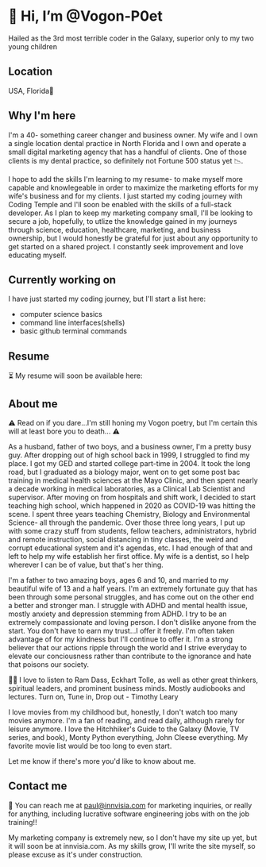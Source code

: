 # 👋 Hi, I’m @Vogon-P0et

Hailed as the 3rd most terrible coder in the Galaxy, superior only to my two young children

## Location
USA, Florida🦩

## Why I'm here
I'm a 40- something career changer and business owner. My wife and I own a single location dental practice in North Florida and I own and operate a small digital marketing agency that has a handful of clients. One of those clients is my dental practice, so definitely not Fortune 500 status yet 📉.

I hope to add the skills I'm learning to my resume- to make myself more capable and knowlegeable in order to maximize the marketing efforts for my wife's business and for my clients. I just started my coding journey with Coding Temple and I'll soon be enabled with the skills of a full-stack developer. As I plan to keep my marketing company small, I'll be looking to secure a job, hopefully, to utlize the knowledge gained in my journeys through science, education, healthcare, marketing, and business ownership, but I would honestly be grateful for just about any opportunity to get started on a shared project. I constantly seek improvement and love educating myself.  

## Currently working on
I have just started my coding journey, but I'll start a list here:
- computer science basics
- command line interfaces(shells)
- basic github terminal commands

## Resume
⏳ My resume will soon be available here:

## About me
⚠ Read on if you dare...I'm still honing my Vogon poetry, but I'm certain this will at least bore you to death... ⚠

As a husband, father of two boys, and a business owner, I'm a pretty busy guy. After dropping out of high school back in 1999, I struggled to find my place. I got my GED and started college part-time in 2004. It took the long road, but I graduated as a biology major, went on to get some post bac training in medical health sciences at the Mayo Clinic, and then spent nearly a decade working in medical laboratories, as a Clinical Lab Scientist and supervisor. After moving on from hospitals and shift work, I decided to start teaching high school, which happened in 2020 as COVID-19 was hitting the scene. I spent three years teaching Chemistry, Biology and Environmental Science- all through the pandemic. Over those three long years, I put up with some crazy stuff from students, fellow teachers, administrators, hybrid and remote instruction, social distancing in tiny classes, the weird and corrupt educational system and it's agendas, etc. I had enough of that and left to help my wife establish her first office. My wife is a dentist, so I help wherever I can be of value, but that's her thing. 

I'm a father to two amazing boys, ages 6 and 10, and married to my beautiful wife of 13 and a half years. I'm an extremely fortunate guy that has been through some personal struggles, and has come out on the other end a better and stronger man. I struggle with ADHD and mental health issue, mostly anxiety and depression stemming from ADHD. I try to be an extremely compassionate and loving person. I don't dislike anyone from the start. You don't have to earn my trust...I offer it freely. I'm often taken advantage of for my kindness but I'll continue to offer it. I'm a strong believer that our actions ripple through the world and I strive everyday to elevate our conciousness rather than contribute to the ignorance and hate that poisons our society. 

🧘‍♂️ I love to listen to Ram Dass, Eckhart Tolle, as well as other great thinkers, spiritual leaders, and prominent business minds. Mostly audiobooks and lectures. Turn on, Tune in, Drop out - Timothy Leary

I love movies from my childhood but, honestly, I don't watch too many movies anymore. I'm a fan of reading, and read daily, although rarely for leisure anymore. I love the Hitchhiker's Guide to the Galaxy (Movie, TV series, and book), Monty Python everything, John Cleese everything. My favorite movie list would be too long to even start. 

Let me know if there's more you'd like to know about me. 

## Contact me
📧 You can reach me at paul@innvisia.com for marketing inquiries, or really for anything, including lucrative software engineering jobs with on the job training!! 

My marketing company is extremely new, so I don't have my site up yet, but it will soon be at innvisia.com. As my skills grow, I'll write the site myself, so please excuse as it's under construction.

